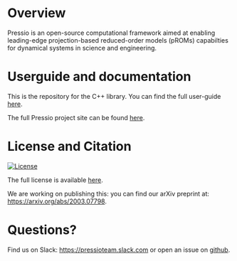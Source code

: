 
# Overview

Pressio is an open-source computational framework aimed at enabling
leading-edge projection-based reduced-order models (pROMs) capabilties
for dynamical systems in science and engineering.

<!-- [![Codecove](https://codecov.io/gh/Pressio/pressio/branch/master/graphs/badge.svg?precision=2)](https://codecov.io/gh/Pressio/pressio/branch/master) -->

# Userguide and documentation
This is the repository for the C++ library.
You can find the full user-guide [here](https://pressio.github.io/pressio/html/index.html).

The full Pressio project site can be found [here](https://pressio.github.io).

# License and Citation
[![License](https://img.shields.io/badge/License-BSD%203--Clause-blue.svg)](https://opensource.org/licenses/BSD-3-Clause)

The full license is available [here](https://pressio.github.io/various/license/).

We are working on publishing this: you can find our arXiv preprint at: https://arxiv.org/abs/2003.07798.

# Questions?
Find us on Slack: https://pressioteam.slack.com or open an issue on [github](https://github.com/Pressio/pressio).
